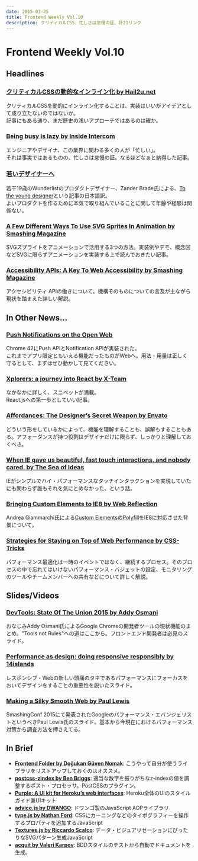 ```yaml
---
date: 2015-03-25
title: Frontend Weekly Vol.10
description: クリティカルCSS、忙しさは怠慢の証、計21リンク
---
```


# Frontend Weekly Vol.10

## Headlines

### [クリティカルCSSの動的なインライン化 by Hail2u.net](http://hail2u.net/blog/webdesign/inlining-critical-css-dynamically.html)

クリティカルCSSを動的にインライン化することは、実装はいいがアイデアとして成り立たないのではないか。  
記事にもある通り、まだ歴史の浅いアプローチではあるのは確か。

### [Being busy is lazy by Inside Intercom](http://blog.intercom.io/being-busy-is-lazy/)

エンジニアやデザイナ、この業界に関わる多くの人が「忙しい」。  
それは事実ではあるものの、忙しさは怠慢の証。なるほどなぁと納得した記事。

### [若いデザイナーへ](https://plus.google.com/100211446257596665838/posts/J7A5HEo4YgW)

若干19歳のWunderlistのプロダクトデザイナー、Zander Brade氏による、[To the young designer](https://medium.com/@zancler/to-the-young-designer-30ebe94a9ffa)という記事の日本語訳。  
よいプロダクトを作るために本気で取り組んでいることに関して年齢や経験は関係ない。

### [A Few Different Ways To Use SVG Sprites In Animation by Smashing Magazine](http://www.smashingmagazine.com/2015/03/17/different-ways-to-use-svg-sprites-in-animation/)

SVGスプライトをアニメーションで活用する3つの方法。実装例やデモ、概念図などSVGに限らずアニメーションを実装する上で読んでおきたい記事。

### [Accessibility APIs: A Key To Web Accessibility by Smashing Magazine](http://www.smashingmagazine.com/2015/03/16/web-accessibility-with-accessibility-api/)

アクセシビリティ APIの働きについて。機構そのものについての言及が主ながら現状を踏まえた詳しい解説。

## In Other News…

### [Push Notifications on the Open Web](http://updates.html5rocks.com/2015/03/push-notificatons-on-the-open-web)

Chrome 42にPush APIとNotification APIが実装された。  
これまでアプリ限定ともいえる機能だったものがWebへ。用法・用量は正しく守るとして、まずはぜひ動かして見てください。

### [Xplorers: a journey into React by X-Team](http://x-team.com/2015/03/xplorers-journey-react/)

なかなかに詳しく、スニペットが満載。  
React.jsへの第一歩としていい記事。

### [Affordances: The Designer’s Secret Weapon by Envato](http://inside.envato.com/affordances-the-designers-secret-weapon/)

どういう形をしているかによって、機能を理解することも、誤解もすることもある。アフォーダンスが持つ役割はデザイナだけに限らず、しっかりと理解しておくべき。

### [When IE gave us beautiful, fast touch interactions, and nobody cared. by The Sea of Ideas](https://paulbakaus.com/2015/03/13/when-ie-gave-us-beautiful-fast-touch-interactions-and-nobody-cared/)

IEがシンプルでハイ・パフォーマンスなタッチインタラクションを実現していたにも関わらず誰もそれを気にとめなかった、という話。

### [Bringing Custom Elements to IE8 by Web Reflection](http://webreflection.blogspot.com.br/2015/03/bringing-custom-elements-to-ie8.html)

Andrea Giammarchi氏による[Custom ElementsのPolyfill](https://github.com/WebReflection/document-register-element#document-register-element)をIE8に対応させた背景について。

### [Strategies for Staying on Top of Web Performance by CSS-Tricks](https://css-tricks.com/strategies-for-staying-on-top-of-web-performance/)

パフォーマンス最適化は一時のイベントではなく、継続するプロセス。そのプロセスの中で忘れてはいけないパフォーマンス・バジェットの設定、モニタリングのツールやチームメンバーへの共有などについて詳しく解説。

## Slides/Videos

### [DevTools: State Of The Union 2015 by Addy Osmani](https://speakerdeck.com/addyosmani/devtools-state-of-the-union-2015)

おなじみAddy Osmani氏によるGoogle Chromeの開発者ツールの現状機能のまとめ。"Tools not Rules"への道はここから。フロントエンド開発者は必見のスライド。

### [Performance as design: doing responsive responsibly by 14islands](https://speakerdeck.com/14islands/performance-as-design-doing-responsive-responsibly)

レスポンシブ・Webの新しい頭痛のタネであるパフォーマンスにフォーカスをおいてデザインをすることの重要性を説いたスライド。

### [Making a Silky Smooth Web by Paul Lewis](https://speakerdeck.com/paullewis/making-a-silky-smooth-web)

SmashingConf 2015にて発表されたGoogleのパフォーマンス・エバンジェリストというべきPaul Lewis氏のスライド。基本から今現在におけるパフォーマンス対策から調査方法を押さえてる。

## In Brief

- [**Frontend Folder by Doğukan Güven Nomak**](https://github.com/dnomak/frontend-folder): こうやって自分が使うライブラリをリストアップしておくのはオススメ。
- [**postcss-zindex by Ben Briggs**](https://github.com/ben-eb/postcss-zindex): 適当な数字を振りがちなz-indexの値を調整するポスト・プロセッサ。PostCSSのプラグイン。
- [**Purple: A UI kit for Heroku’s web interfaces**](http://purple.herokuapp.com/): Heroku全体のUIのスタイルガイド兼UIキット
- [**advice.js by DWANGO**](https://github.com/dwango-js/advice.js): ドワンゴ製のJavaScript AOPライブラリ
- [**type.js by Nathan Ford**](http://typejs.org/): CSSにカーニングなどのタイポグラフィーを操作するプロパティを追加するJavaScript
- [**Textures.js by Riccardo Scalco**](http://riccardoscalco.github.io/textures/): データ・ビジュアリゼーションにぴったりなSVGパターン生成JavaScript
- [**acquit by Valeri Karpov**](https://github.com/vkarpov15/acquit): BDDスタイルのテストから自動でドキュメントを生成。
